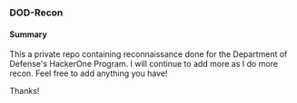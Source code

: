 ### DOD-Recon

#### Summary
This a private repo containing reconnaissance done for the Department of Defense's HackerOne Program. I will continue to add more as I do more recon. Feel free to add anything you have!

Thanks!

